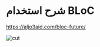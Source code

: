 # شرح استخدام BLoC
https://aljo3aid.com/bloc-future/

![cut](https://user-images.githubusercontent.com/3106973/128178218-9b50f15b-0a61-496f-a338-98cd76ad1ec2.gif)
